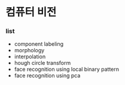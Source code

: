 # 컴퓨터 비전 

### list
- component labeling
- morphology
- interpolation
- hough circle transform
- face recognition using local binary pattern
- face recognition using pca